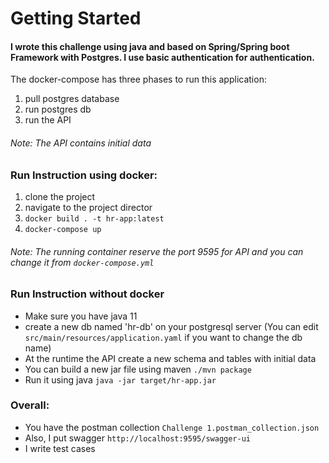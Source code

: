 # Getting Started

#### I wrote this challenge using java and based on Spring/Spring boot Framework with Postgres. I use basic authentication for authentication. 

The docker-compose has three phases to run this application:
1. pull postgres database
2. run postgres db
3. run the API

###### Note: The API contains initial data

### Run Instruction using docker:
1. clone the project
2. navigate to the project director
3. `docker build . -t hr-app:latest`
4. `docker-compose up`

###### Note: The running container reserve the port 9595 for API and you can change it from `docker-compose.yml`

### Run Instruction without docker
- Make sure you have java 11
- create a new db named 'hr-db' on your postgresql server (You can edit `src/main/resources/application.yaml` if you want to change the db name)
- At the runtime the API create a new schema and tables with initial data
- You can build a new jar file using maven `./mvn package`
- Run it using java `java -jar target/hr-app.jar`


### Overall:
- You have the postman collection `Challenge 1.postman_collection.json`
- Also, I put swagger `http://localhost:9595/swagger-ui`
- I write test cases